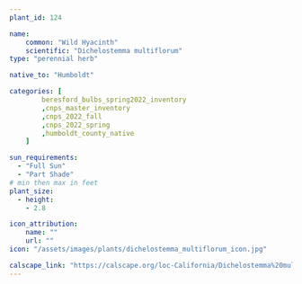 ```yaml
---
plant_id: 124

name: 
    common: "Wild Hyacinth" 
    scientific: "Dichelostemma multiflorum"  
type: "perennial herb"

native_to: "Humboldt"

categories: [
        beresford_bulbs_spring2022_inventory
        ,cnps_master_inventory
        ,cnps_2022_fall
        ,cnps_2022_spring
        ,humboldt_county_native
    ]

sun_requirements:
  - "Full Sun"
  - "Part Shade"
# min then max in feet
plant_size:
  - height: 
    - 2.8

icon_attribution:
    name: ""
    url: "" 
icon: "/assets/images/plants/dichelostemma_multiflorum_icon.jpg" 

calscape_link: "https://calscape.org/loc-California/Dichelostemma%20multiflorum(%20)"
---
```


